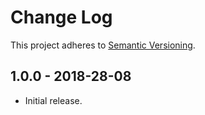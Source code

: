 # Change Log

This project adheres to
[Semantic Versioning](https://semver.org/spec/v2.0.0.html).

## 1.0.0 - 2018-28-08
- Initial release.
